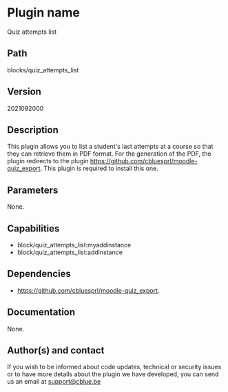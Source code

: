 # Plugin name
Quiz attempts list

##  Path
blocks/quiz_attempts_list

## Version
2021092000

## Description
This plugin allows you to list a student's last attempts at a course so that they can retrieve them in PDF format.
For the generation of the PDF, the plugin redirects to the plugin https://github.com/cbluesprl/moodle-quiz_export.
This plugin is required to install this one.

## Parameters
None.

## Capabilities
- block/quiz_attempts_list:myaddinstance
- block/quiz_attempts_list:addinstance

## Dependencies
- https://github.com/cbluesprl/moodle-quiz_export.

## Documentation
None.

## Author(s) and contact
If you wish to be informed about code updates, technical or security issues or to have more details about the plugin we have developed, you can send us an email at support@cblue.be
